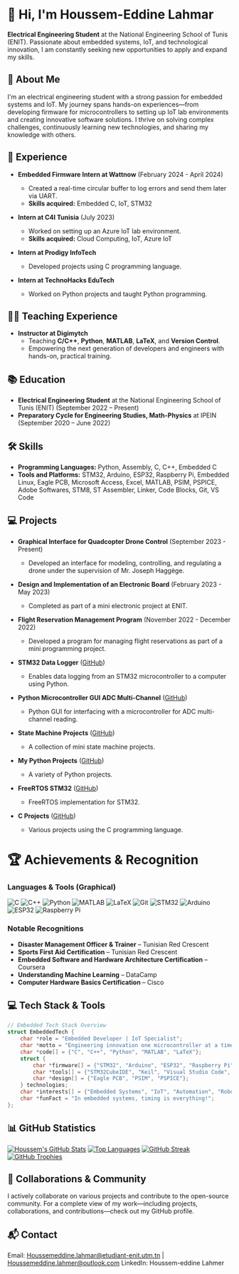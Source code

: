 # 👋 Hi, I'm Houssem-Eddine Lahmar

**Electrical Engineering Student** at the National Engineering School of Tunis (ENIT). Passionate about embedded systems, IoT, and technological innovation, I am constantly seeking new opportunities to apply and expand my skills.

## 🚀 About Me

I'm an electrical engineering student with a strong passion for embedded systems and IoT. My journey spans hands-on experiences—from developing firmware for microcontrollers to setting up IoT lab environments and creating innovative software solutions. I thrive on solving complex challenges, continuously learning new technologies, and sharing my knowledge with others.

## 💼 Experience

- **Embedded Firmware Intern at Wattnow** (February 2024 - April 2024)  
  - Created a real-time circular buffer to log errors and send them later via UART.  
  - **Skills acquired:** Embedded C, IoT, STM32

- **Intern at C4I Tunisia** (July 2023)  
  - Worked on setting up an Azure IoT lab environment.  
  - **Skills acquired:** Cloud Computing, IoT, Azure IoT

- **Intern at Prodigy InfoTech**  
  - Developed projects using C programming language.

- **Intern at TechnoHacks EduTech**  
  - Worked on Python projects and taught Python programming.

## 🧑‍🏫 Teaching Experience

- **Instructor at Digimytch**  
  - Teaching **C/C++**, **Python**, **MATLAB**, **LaTeX**, and **Version Control**.  
  - Empowering the next generation of developers and engineers with hands-on, practical training.

## 📚 Education

- **Electrical Engineering Student** at the National Engineering School of Tunis (ENIT) (September 2022 – Present)
- **Preparatory Cycle for Engineering Studies, Math-Physics** at IPEIN (September 2020 – June 2022)

## 🛠 Skills

- **Programming Languages:** Python, Assembly, C, C++, Embedded C
- **Tools and Platforms:** STM32, Arduino, ESP32, Raspberry Pi, Embedded Linux, Eagle PCB, Microsoft Access, Excel, MATLAB, PSIM, PSPICE, Adobe Softwares, STM8, ST Assembler, Linker, Code Blocks, Git, VS Code

## 💻 Projects

- **Graphical Interface for Quadcopter Drone Control** (September 2023 - Present)  
  - Developed an interface for modeling, controlling, and regulating a drone under the supervision of Mr. Joseph Haggège.
  
- **Design and Implementation of an Electronic Board** (February 2023 - May 2023)  
  - Completed as part of a mini electronic project at ENIT.
  
- **Flight Reservation Management Program** (November 2022 - December 2022)  
  - Developed a program for managing flight reservations as part of a mini programming project.
  
- **STM32 Data Logger** ([GitHub](https://github.com/HoussemLahmar/STM32_data_logger))  
  - Enables data logging from an STM32 microcontroller to a computer using Python.
  
- **Python Microcontroller GUI ADC Multi-Channel** ([GitHub](https://github.com/HoussemLahmar/python-microcontroller-gui-adc-multichannel))  
  - Python GUI for interfacing with a microcontroller for ADC multi-channel reading.
  
- **State Machine Projects** ([GitHub](https://github.com/HoussemLahmar/State_Machine_projects))  
  - A collection of mini state machine projects.
  
- **My Python Projects** ([GitHub](https://github.com/HoussemLahmar/my_python_projects))  
  - A variety of Python projects.
  
- **FreeRTOS STM32** ([GitHub](https://github.com/HoussemLahmar/FreeRTOS_STM32))  
  - FreeRTOS implementation for STM32.
  
- **C Projects** ([GitHub](https://github.com/HoussemLahmar/C_Projects))  
  - Various projects using the C programming language.

# 🏆 Achievements & Recognition

### Languages & Tools (Graphical)

<!-- Displaying logos with shields.io badges -->
![C](https://img.shields.io/badge/C-A8B9CC?style=for-the-badge&logo=c&logoColor=white)
![C++](https://img.shields.io/badge/C++-00599C?style=for-the-badge&logo=c%2B%2B&logoColor=white)
![Python](https://img.shields.io/badge/Python-3670A0?style=for-the-badge&logo=python&logoColor=ffdd54)
![MATLAB](https://img.shields.io/badge/MATLAB-007ACC?style=for-the-badge&logo=matlab&logoColor=white)
![LaTeX](https://img.shields.io/badge/LaTeX-008080?style=for-the-badge&logo=latex&logoColor=white)
![Git](https://img.shields.io/badge/Git-F05032?style=for-the-badge&logo=git&logoColor=white)
![STM32](https://img.shields.io/badge/STM32-007ACC?style=for-the-badge&logo=stm32&logoColor=white)
![Arduino](https://img.shields.io/badge/Arduino-00979D?style=for-the-badge&logo=arduino&logoColor=white)
![ESP32](https://img.shields.io/badge/ESP32-007ACC?style=for-the-badge&logo=espressif&logoColor=white)
![Raspberry Pi](https://img.shields.io/badge/Raspberry%20Pi-EE3C21?style=for-the-badge&logo=raspberry-pi&logoColor=white)

### Notable Recognitions

- **Disaster Management Officer & Trainer** – Tunisian Red Crescent
- **Sports First Aid Certification** – Tunisian Red Crescent
- **Embedded Software and Hardware Architecture Certification** – Coursera
- **Understanding Machine Learning** – DataCamp
- **Computer Hardware Basics Certification** – Cisco

## 💻 Tech Stack & Tools

```c
// Embedded Tech Stack Overview
struct EmbeddedTech {
    char *role = "Embedded Developer | IoT Specialist";
    char *motto = "Engineering innovation one microcontroller at a time!";
    char *code[] = {"C", "C++", "Python", "MATLAB", "LaTeX"};
    struct {
        char *firmware[] = {"STM32", "Arduino", "ESP32", "Raspberry Pi"};
        char *tools[] = {"STM32CubeIDE", "Keil", "Visual Studio Code", "Git"};
        char *design[] = {"Eagle PCB", "PSIM", "PSPICE"};
    } technologies;
    char *interests[] = {"Embedded Systems", "IoT", "Automation", "Robotics"};
    char *funFact = "In embedded systems, timing is everything!";
};
```

## 📊 GitHub Statistics

[![Houssem's GitHub Stats](https://github-readme-stats.vercel.app/api?username=HoussemLahmar&show_icons=true&theme=radical)](https://github.com/HoussemLahmar)
[![Top Languages](https://github-readme-stats.vercel.app/api/top-langs/?username=HoussemLahmar&theme=radical&layout=compact)](https://github.com/HoussemLahmar)
[![GitHub Streak](https://github-readme-streak-stats.herokuapp.com/?user=HoussemLahmar&theme=radical)](https://github.com/HoussemLahmar)
[![GitHub Trophies](https://github-profile-trophy.vercel.app/?username=HoussemLahmar&theme=radical)](https://github.com/ryo-ma/github-profile-trophy)



## 🤝 Collaborations & Community
I actively collaborate on various projects and contribute to the open-source community. For a complete view of my work—including projects, collaborations, and contributions—check out my GitHub profile.

## 📬 Contact
Email: Houssemeddine.lahmar@etudiant-enit.utm.tn | Houssemeddine.lahmer@outlook.com
LinkedIn: Houssem-eddine Lahmer

